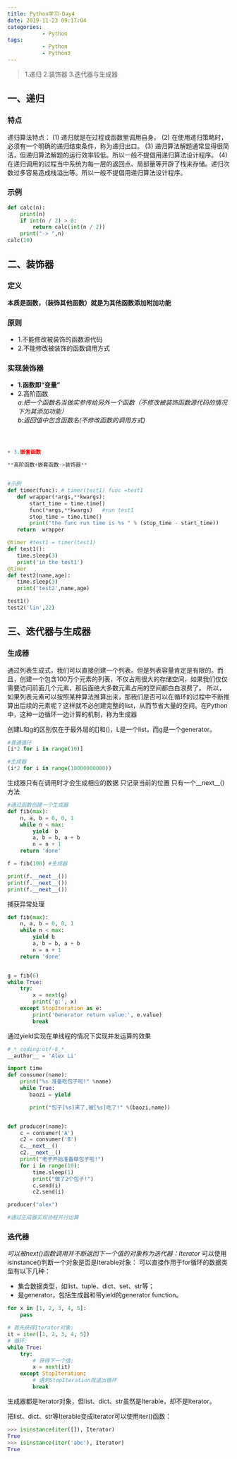 ```yaml
---
title: Python学习-Day4
date: 2019-11-23 09:17:04
categories: 
           - Python
tags:
           - Python
           - Python3
---
```


> 1.递归
> 2.装饰器
> 3.迭代器与生成器


## 一、递归

### 特点
递归算法特点：
(1) 递归就是在过程或函数里调用自身。
(2) 在使用递归策略时，必须有一个明确的递归结束条件，称为递归出口。
(3) 递归算法解题通常显得很简洁，但递归算法解题的运行效率较低。所以一般不提倡用递归算法设计程序。
(4) 在递归调用的过程当中系统为每一层的返回点、局部量等开辟了栈来存储。递归次数过多容易造成栈溢出等。所以一般不提倡用递归算法设计程序。
### 示例

```python
def calc(n):
    print(n)
    if int(n / 2) > 0:
        return calc(int(n / 2))
    print("-> ",n)
calc(10)

```

## 二、装饰器

### 定义
**本质是函数，（装饰其他函数）就是为其他函数添加附加功能**
### 原则
+ 1.不能修改被装饰的函数源代码  
+ 2.不能修改被装饰的函数调用方式

### 实现装饰器
+ **1.函数即“变量”**
+ 2.高阶函数  
 *a:把一个函数名当做实参传给另外一个函数（不修改被装饰函数源代码的情况下为其添加功能）  
 b:返回值中包含函数名(不修改函数的调用方式)*
 ```python



+ 3.嵌套函数

 **高阶函数+嵌套函数->装饰器**


 #示例
def timer(func): # timer(test1) func =test1
    def wrapper(*args,**kwargs):
        start_time = time.time()
        func(*args,**kwargs)   #run test1
        stop_time = time.time()
        print("the func run time is %s " % (stop_time - start_time))
    return  wrapper

@timer #test1 = timer(test1)
def test1():
    time.sleep(3)
    print('in the test1')
@timer
def test2(name,age):
    time.sleep(3)
    print('test2',name,age)

test1()
test2('lin',22)
```

## 三、迭代器与生成器


### 生成器
通过列表生成式，我们可以直接创建一个列表。但是列表容量肯定是有限的。而且，创建一个包含100万个元素的列表，不仅占用很大的存储空间，如果我们仅仅需要访问前面几个元素，那后面绝大多数元素占用的空间都白白浪费了。
所以，如果列表元素可以按照某种算法推算出来，那我们是否可以在循环的过程中不断推算出后续的元素呢？这样就不必创建完整的list，从而节省大量的空间。在Python中，这种一边循环一边计算的机制，称为生成器

创建L和g的区别仅在于最外层的[]和()，L是一个list，而g是一个generator。
```python
#普通循环
[i*2 for i in range(10)]

#生成器
(i*2 for i in range(10000000000))
```

生成器只有在调用时才会生成相应的数据
只记录当前的位置
只有一个__next__()方法


```python
#通过函数创建一个生成器
def fib(max):
    n, a, b = 0, 0, 1
    while n < max:
        yield  b
        a, b = b, a + b
        n = n + 1
    return 'done'

f = fib(100) #生成器

print(f.__next__())
print(f.__next__())
print(f.__next__())
```

捕获异常处理
```python
def fib(max):
    n, a, b = 0, 0, 1
    while n < max:
        yield b
        a, b = b, a + b
        n = n + 1
    return 'done'


g = fib(6)
while True:
    try:
        x = next(g)
        print('g:', x)
    except StopIteration as e:
        print('Generator return value:', e.value)
        break

```

通过yield实现在单线程的情况下实现并发运算的效果　
```python
#_*_coding:utf-8_*_
__author__ = 'Alex Li'

import time
def consumer(name):
    print("%s 准备吃包子啦!" %name)
    while True:
       baozi = yield

       print("包子[%s]来了,被[%s]吃了!" %(baozi,name))


def producer(name):
    c = consumer('A')
    c2 = consumer('B')
    c.__next__()
    c2.__next__()
    print("老子开始准备做包子啦!")
    for i in range(10):
        time.sleep(1)
        print("做了2个包子!")
        c.send(i)
        c2.send(i)

producer("alex")

#通过生成器实现协程并行运算
```
### 迭代器
*可以被next()函数调用并不断返回下一个值的对象称为迭代器：Iterator*
可以使用isinstance()判断一个对象是否是Iterable对象：
可以直接作用于for循环的数据类型有以下几种：
+ 集合数据类型，如list、tuple、dict、set、str等；
+ 是generator，包括生成器和带yield的generator function。


```python
for x in [1, 2, 3, 4, 5]:
    pass
```

```python
# 首先获得Iterator对象:
it = iter([1, 2, 3, 4, 5])
# 循环:
while True:
    try:
        # 获得下一个值:
        x = next(it)
    except StopIteration:
        # 遇到StopIteration就退出循环
        break
```

生成器都是Iterator对象，但list、dict、str虽然是Iterable，却不是Iterator。

把list、dict、str等Iterable变成Iterator可以使用iter()函数：
```python
>>> isinstance(iter([]), Iterator)
True
>>> isinstance(iter('abc'), Iterator)
True
```

